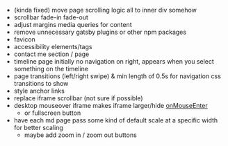 - (kinda fixed) move page scrolling logic all to inner div somehow
- scrollbar fade-in fade-out
- adjust margins media queries for content
- remove unnecessary gatsby plugins or other npm packages
- favicon
- accessibility elements/tags
- contact me section / page
- timeline page initially no navigation on right, appears when you select something on the timeline
- page transitions (left/right swipe) & min length of 0.5s for navigation css transitions to show
- style anchor links
- replace iframe scrollbar (not sure if possible)
- desktop mouseover iframe makes iframe larger/hide [onMouseEnter](https://github.com/davidjbradshaw/iframe-resizer/blob/master/docs/parent_page/events.md#onmouseenter)
  - or fullscreen button
- have each md page pass some kind of default scale at a specific width for better scaling
  - maybe add zoom in / zoom out buttons
